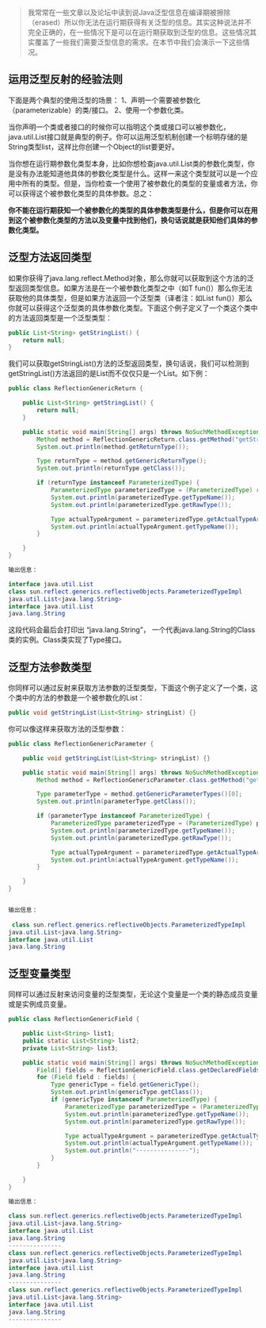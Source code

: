 > 我常常在一些文章以及论坛中读到说Java泛型信息在编译期被擦除（erased）所以你无法在运行期获得有关泛型的信息。其实这种说法并不完全正确的，在一些情况下是可以在运行期获取到泛型的信息。这些情况其实覆盖了一些我们需要泛型信息的需求。在本节中我们会演示一下这些情况。

## 运用泛型反射的经验法则

下面是两个典型的使用泛型的场景：
1、声明一个需要被参数化（parameterizable）的类/接口。
2、使用一个参数化类。

当你声明一个类或者接口的时候你可以指明这个类或接口可以被参数化，java.util.List接口就是典型的例子。你可以运用泛型机制创建一个标明存储的是String类型list，这样比你创建一个Object的list要更好。

当你想在运行期参数化类型本身，比如你想检查java.util.List类的参数化类型，你是没有办法能知道他具体的参数化类型是什么。这样一来这个类型就可以是一个应用中所有的类型。但是，当你检查一个使用了被参数化的类型的变量或者方法，你可以获得这个被参数化类型的具体参数。总之：

**你不能在运行期获知一个被参数化的类型的具体参数类型是什么，但是你可以在用到这个被参数化类型的方法以及变量中找到他们，换句话说就是获知他们具体的参数化类型。**

## 泛型方法返回类型

如果你获得了java.lang.reflect.Method对象，那么你就可以获取到这个方法的泛型返回类型信息。如果方法是在一个被参数化类型之中（如T fun()）那么你无法获取他的具体类型，但是如果方法返回一个泛型类（译者注：如List fun()）那么你就可以获得这个泛型类的具体参数化类型。下面这个例子定义了一个类这个类中的方法返回类型是一个泛型类型：

```java
public List<String> getStringList() {
    return null;
}
```

我们可以获取getStringList()方法的泛型返回类型，换句话说，我们可以检测到getStringList()方法返回的是List而不仅仅只是一个List。如下例：

```java
public class ReflectionGenericReturn {

    public List<String> getStringList() {
        return null;
    }

    public static void main(String[] args) throws NoSuchMethodException {
        Method method = ReflectionGenericReturn.class.getMethod("getStringList");
        System.out.println(method.getReturnType());

        Type returnType = method.getGenericReturnType();
        System.out.println(returnType.getClass());

        if (returnType instanceof ParameterizedType) {
            ParameterizedType parameterizedType = (ParameterizedType) returnType;
            System.out.println(parameterizedType.getTypeName());
            System.out.println(parameterizedType.getRawType());

            Type actualTypeArgument = parameterizedType.getActualTypeArguments()[0];
            System.out.println(actualTypeArgument.getTypeName());
        }

    }
}

输出信息：

interface java.util.List
class sun.reflect.generics.reflectiveObjects.ParameterizedTypeImpl
java.util.List<java.lang.String>
interface java.util.List
java.lang.String
```

这段代码会最后会打印出 “java.lang.String”， 一个代表java.lang.String的Class类的实例。Class类实现了Type接口。

## 泛型方法参数类型

你同样可以通过反射来获取方法参数的泛型类型，下面这个例子定义了一个类，这个类中的方法的参数是一个被参数化的List：

```java
public void getStringList(List<String> stringList) {}
```

你可以像这样来获取方法的泛型参数：

```java
public class ReflectionGenericParameter {

    public void getStringList(List<String> stringList) {}

    public static void main(String[] args) throws NoSuchMethodException {
        Method method = ReflectionGenericParameter.class.getMethod("getStringList", List.class);

        Type parameterType = method.getGenericParameterTypes()[0];
        System.out.println(parameterType.getClass());

        if (parameterType instanceof ParameterizedType) {
            ParameterizedType parameterizedType = (ParameterizedType) parameterType;
            System.out.println(parameterizedType.getTypeName());
            System.out.println(parameterizedType.getRawType());

            Type actualTypeArgument = parameterizedType.getActualTypeArguments()[0];
            System.out.println(actualTypeArgument.getTypeName());
        }

    }
}


输出信息：
  
 class sun.reflect.generics.reflectiveObjects.ParameterizedTypeImpl
java.util.List<java.lang.String>
interface java.util.List
java.lang.String
```



## 泛型变量类型

同样可以通过反射来访问变量的泛型类型，无论这个变量是一个类的静态成员变量或是实例成员变量。

```java
public class ReflectionGenericField {

    public List<String> list1;
    public static List<String> list2;
    private List<String> list3;

    public static void main(String[] args) throws NoSuchMethodException {
        Field[] fields = ReflectionGenericField.class.getDeclaredFields();
        for (Field field : fields) {
            Type genericType = field.getGenericType();
            System.out.println(genericType.getClass());
            if (genericType instanceof ParameterizedType) {
                ParameterizedType parameterizedType = (ParameterizedType) genericType;
                System.out.println(parameterizedType.getTypeName());
                System.out.println(parameterizedType.getRawType());

                Type actualTypeArgument = parameterizedType.getActualTypeArguments()[0];
                System.out.println(actualTypeArgument.getTypeName());
                System.out.println("---------------");
            }
        }

    }
}

输出信息：
  
class sun.reflect.generics.reflectiveObjects.ParameterizedTypeImpl
java.util.List<java.lang.String>
interface java.util.List
java.lang.String
---------------
class sun.reflect.generics.reflectiveObjects.ParameterizedTypeImpl
java.util.List<java.lang.String>
interface java.util.List
java.lang.String
---------------
class sun.reflect.generics.reflectiveObjects.ParameterizedTypeImpl
java.util.List<java.lang.String>
interface java.util.List
java.lang.String
---------------
```













